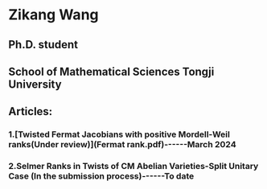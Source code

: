 # Zikang Wang
## Ph.D. student
## School of Mathematical Sciences Tongji University
## Articles:
### 1.[Twisted Fermat Jacobians with positive Mordell-Weil ranks(Under review)](Fermat rank.pdf)------March 2024
### 2.Selmer Ranks in Twists of CM Abelian Varieties-Split Unitary Case (In the submission process)------To date
